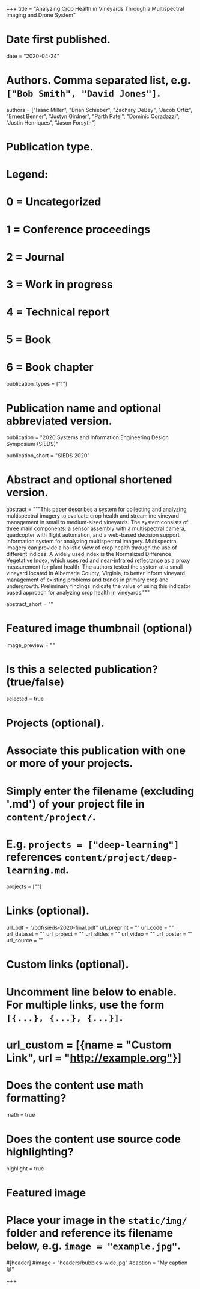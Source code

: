 +++
title = "Analyzing Crop Health in Vineyards Through a Multispectral Imaging and Drone System"

# Date first published.
date = "2020-04-24"

# Authors. Comma separated list, e.g. `["Bob Smith", "David Jones"]`.
authors = ["Isaac Miller", "Brian Schieber", "Zachary DeBey", "Jacob Ortiz", "Ernest Benner", "Justyn Girdner", "Parth Patel", "Dominic Coradazzi", "Justin Henriques", "Jason Forsyth"]

# Publication type.
# Legend:
# 0 = Uncategorized
# 1 = Conference proceedings
# 2 = Journal
# 3 = Work in progress
# 4 = Technical report
# 5 = Book
# 6 = Book chapter
publication_types = ["1"]

# Publication name and optional abbreviated version.
publication = "2020 Systems and Information Engineering Design Symposium (SIEDS)"

publication_short = "SIEDS 2020"

# Abstract and optional shortened version.
abstract = """This paper describes a system for collecting and analyzing multispectral imagery to evaluate crop health and streamline vineyard management in small to medium-sized vineyards. The system consists of three main components: a sensor assembly with a multispectral camera, quadcopter with flight automation, and a web-based decision support information system for analyzing multispectral imagery. Multispectral imagery can provide a holistic view of crop health through the use of different indices. A widely used index is the Normalized Difference Vegetative Index, which uses red and near-infrared reflectance as a proxy measurement for plant health. The authors tested the system at a small vineyard located in Albemarle County, Virginia, to better inform vineyard management of existing problems and trends in primary crop and undergrowth. Preliminary findings indicate the value of using this indicator based approach for analyzing crop health in vineyards."""

abstract_short = ""

# Featured image thumbnail (optional)
image_preview = ""

# Is this a selected publication? (true/false)
selected = true

# Projects (optional).
#   Associate this publication with one or more of your projects.
#   Simply enter the filename (excluding '.md') of your project file in `content/project/`.
#   E.g. `projects = ["deep-learning"]` references `content/project/deep-learning.md`.
projects = [""]

# Links (optional).
url_pdf = "/pdf/sieds-2020-final.pdf"
url_preprint = ""
url_code = ""
url_dataset = ""
url_project = ""
url_slides = ""
url_video = ""
url_poster = ""
url_source = ""

# Custom links (optional).
#   Uncomment line below to enable. For multiple links, use the form `[{...}, {...}, {...}]`.
# url_custom = [{name = "Custom Link", url = "http://example.org"}]

# Does the content use math formatting?
math = true

# Does the content use source code highlighting?
highlight = true

# Featured image
# Place your image in the `static/img/` folder and reference its filename below, e.g. `image = "example.jpg"`.
#[header]
#image = "headers/bubbles-wide.jpg"
#caption = "My caption 😄"

+++
